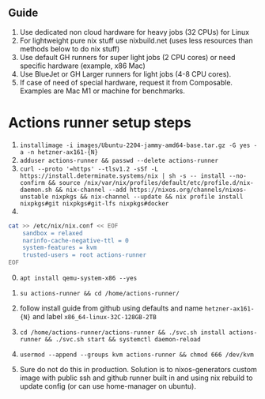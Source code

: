 ## Guide

1. Use dedicated non cloud hardware for heavy jobs (32 CPUs) for Linux
2. For lightweight pure nix stuff use nixbuild.net (uses less resources than methods below to do nix stuff)
3. Use default GH runners for super light jobs (2 CPU cores) or need specific hardware (example, x86 Mac)
4. Use BlueJet or GH Larger runners for light jobs (4-8 CPU cores).
5. If case of need of special hardware, request it from Composable. Examples are Mac M1 or machine for benchmarks. 

# Actions runner setup steps

1. `installimage -i images/Ubuntu-2204-jammy-amd64-base.tar.gz -G yes -a -n hetzner-ax161-{N}`
2. `adduser actions-runner && passwd --delete actions-runner` 
3. `curl --proto '=https' --tlsv1.2 -sSf -L https://install.determinate.systems/nix | sh -s -- install --no-confirm && source /nix/var/nix/profiles/default/etc/profile.d/nix-daemon.sh && nix-channel --add https://nixos.org/channels/nixos-unstable nixpkgs && nix-channel --update && nix profile install nixpkgs#git nixpkgs#git-lfs nixpkgs#docker`
3. 
```bash
cat >> /etc/nix/nix.conf << EOF
    sandbox = relaxed
    narinfo-cache-negative-ttl = 0      
    system-features = kvm     
    trusted-users = root actions-runner
EOF
```

0. `apt install qemu-system-x86 --yes`
1. `su actions-runner && cd /home/actions-runner/`
2. follow install guide from github using defaults and name `hetzner-ax161-{N}` and label `x86_64-linux-32C-128GB-2TB`


1. `cd /home/actions-runner/actions-runner && ./svc.sh install actions-runner && ./svc.sh start && systemctl daemon-reload`
 
2. `usermod --append --groups kvm actions-runner && chmod 666 /dev/kvm`
3.   Sure do not do this in production. Solution is to nixos-generators custom image with public ssh and github runner built in and using nix rebuild to update config (or can use home-manager on ubuntu). 